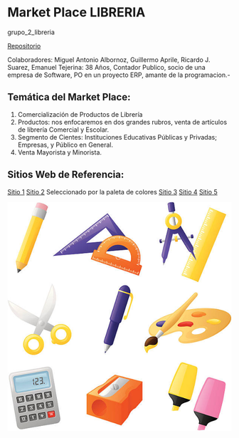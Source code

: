 # Market Place LIBRERIA
grupo_2_libreria 

[Repositorio](https://github.com/Manustoteles/grupo_2_libreria.git)

Colaboradores: 
Miguel Antonio Albornoz, Guillermo Aprile, Ricardo J. Suarez, 
Emanuel Tejerina: 38 Años, Contador Publico, socio de una empresa de Software, PO en un proyecto ERP, amante de la programacion.-


## Temática del Market Place:


1. Comercialización de Productos de Librería          
2. Productos: nos enfocaremos en dos grandes rubros, venta de artículos de librería Comercial y Escolar.
3. Segmento de Cientes: Instituciones Educativas Públicas y Privadas; Empresas, y Público en General.
4. Venta Mayorista y Minorista.



## Sitios Web de Referencia:
[Sitio 1](https://www.libreriaslevalle.com/)
[Sitio 2](https://www.laeditorial.com.ar/)
Seleccionado por la paleta de colores
[Sitio 3](https://www.libreriaenjoy.com.ar/)
[Sitio 4](https://www.librerialacentral.com.ar/)
[Sitio 5](https://libreriathesis.com.ar/)





![Alt text](image.png)